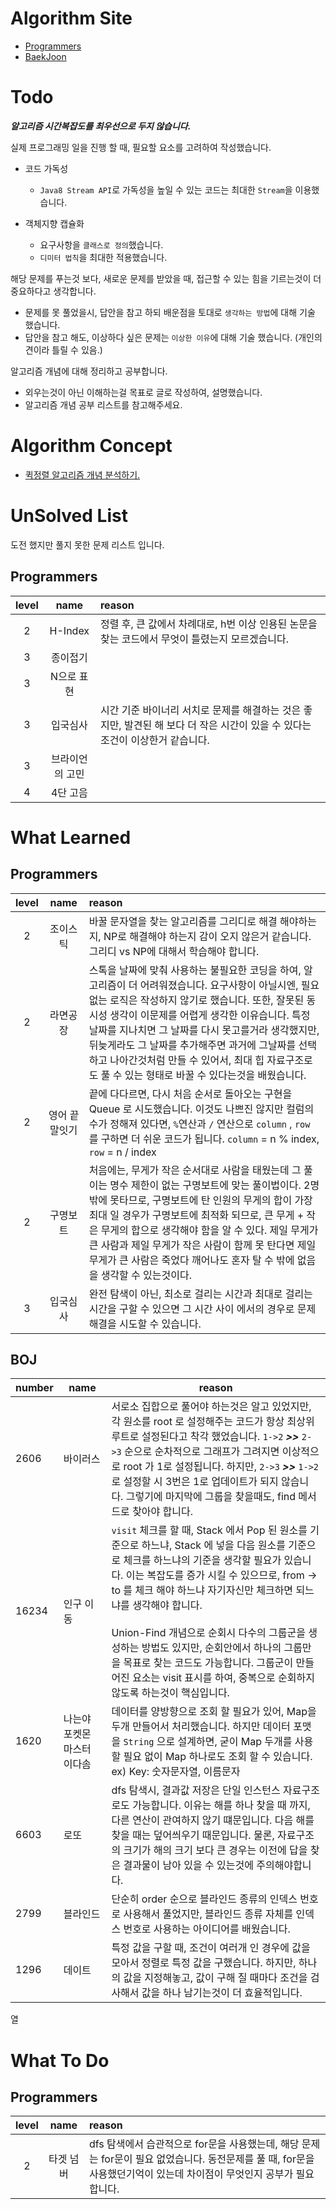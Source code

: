 # Algorithm Site
- [Programmers](https://programmers.co.kr/)
- [BaekJoon](https://www.acmicpc.net/)

# Todo
***알고리즘 시간복잡도를 최우선으로 두지 않습니다.***

실제 프로그래밍 일을 진행 할 때, 필요할 요소를 고려하여 작성했습니다.
- 코드 가독성
  - `Java8 Stream API`로 가독성을 높일 수 있는 코드는 최대한 `Stream`을 이용했습니다.
  
- 객체지향 캡슐화
  - 요구사항을 `클래스로 정의`했습니다.
  - `디미터 법칙`을 최대한 적용했습니다.
  

해당 문제를 푸는것 보다, 새로운 문제를 받았을 때, 접근할 수 있는 힘을 기르는것이 더 중요하다고 생각합니다.
- 문제를 못 풀었을시, 답안을 참고 하되 배운점을 토대로 `생각하는 방법`에 대해 기술 했습니다.
- 답안을 참고 해도, 이상하다 싶은 문제는 `이상한 이유`에 대해 기술 했습니다. (개인의견이라 틀릴 수 있음.)

알고리즘 개념에 대해 정리하고 공부합니다.
 - 외우는것이 아닌 이해하는걸 목표로 글로 작성하여, 설명했습니다.
 - 알고리즘 개념 공부 리스트를 참고해주세요.

# Algorithm Concept
- [퀵정렬 알고리즘 개념 분석하기.](https://mommoo.tistory.com/91)

# UnSolved List
도전 했지만 풀지 못한 문제 리스트 입니다.
## Programmers
| level |      name       | reason |
| :---: | :-------------: |:------|
|2 | H-Index| 정렬 후, 큰 값에서 차례대로, h번 이상 인용된 논문을 찾는 코드에서 무엇이 틀렸는지 모르겠습니다.
|  3   | 종이접기        |
|   3   |   N으로 표현    |
| 3  |  입국심사 | 시간 기준 바이너리 서치로 문제를 해결하는 것은 좋지만, 발견된 해 보다 더 작은 시간이 있을 수 있다는 조건이 이상한거 같습니다. 
|   3   | 브라이언의 고민 |
|   4   | 4단 고음    |


# What Learned
## Programmers
| level |      name       | reason |
| :---: | :-------------: |:-----|
|2|조이스틱|바꿀 문자열을 찾는 알고리즘를 그리디로 해결 해야하는지, NP로 해결해야 하는지 감이 오지 않은거 같습니다. 그리디 vs NP에 대해서 학습해야 합니다.|
|2|라면공장|스톡을 날짜에 맞춰 사용하는 불필요한 코딩을 하여, 알고리즘이 더 어려워졌습니다. 요구사항이 아닐시엔, 필요없는 로직은 작성하지 않기로 했습니다. 또한, 잘못된 동시성 생각이 이문제를 어렵게 생각한 이유습니다. 특정 날짜를 지나치면 그 날짜를 다시 못고를거라 생각했지만, 뒤늦게라도 그 날짜를 추가해주면 과거에 그날짜를 선택하고 나아간것처럼 만들 수 있어서, 최대 힙 자료구조로도 풀 수 있는 형태로 바꿀 수 있다는것을 배웠습니다.
|2|영어 끝말잇기|끝에 다다르면, 다시 처음 순서로 돌아오는 구현을 Queue 로 시도했습니다. 이것도 나쁘진 않지만 컬럼의 수가 정해져 있다면, `%`연산과 `/` 연산으로 `column` , `row` 를 구하면 더 쉬운 코드가 됩니다. `column` = n % index, `row` = n / index
|2|구명보트|처음에는, 무게가 작은 순서대로 사람을 태웠는데 그 풀이는 명수 제한이 없는 구명보트에 맞는 풀이법이다. 2명 밖에 못타므로, 구명보트에 탄 인원의 무게의 합이 가장 최대 일 경우가 구명보트에 최적화 되므로, 큰 무게 + 작은 무게의 합으로 생각해야 함을 알 수 있다. 제일 무게가 큰 사람과 제일 무게가 작은 사람이 함께 못 탄다면 제일 무게가 큰 사람은 죽었다 깨어나도 혼자 탈 수 밖에 없음을 생각할 수 있는것이다.|
|3|입국심사|완전 탐색이 아닌, 최소로 걸리는 시간과 최대로 걸리는 시간을 구할 수 있으면 그 시간 사이 에서의 경우로 문제해결을 시도할 수 있습니다.| 



## BOJ

| number | name     | reason                                                       |
| ------ | -------- | ------------------------------------------------------------ |
| 2606   | 바이러스 | 서로소 집합으로 풀어야 하는것은 알고 있었지만, 각 원소를 root 로 설정해주는 코드가 항상 최상위 루트로 설정된다고 착각 했었습니다. `1->2` ***>>***  `2->3` 순으로 순차적으로 그래프가 그려지면 이상적으로 root 가 1로 설정됩니다. 하지만, `2->3` ***>>*** `1->2`로 설정할 시 3번은 1로 업데이트가 되지 않습니다. 그렇기에 마지막에 그룹을 찾을때도, find 메서드로 찾아야 합니다. |
| 16234   | 인구 이동 | `visit` 체크를 할 때, Stack 에서 Pop 된 원소를 기준으로 하느냐, Stack 에 넣을 다음 원소를 기준으로 체크를 하느냐의 기준을 생각할 필요가 있습니다. 이는 복잡도를 증가 시킬 수 있으므로, from -> to 를 체크 해야 하느냐 자기자신만 체크하면 되느냐를 생각해야 합니다. <br><br> Union-Find 개념으로 순회시 다수의 그룹군을 생성하는 방법도 있지만, 순회안에서 하나의 그룹만을 목표로 찾는 코드도 가능합니다. 그룹군이 만들어진 요소는 visit 표시를 하여, 중복으로 순회하지 않도록 하는것이 핵심입니다. |
| 1620   | 나는야 포켓몬 마스터 이다솜 | 데이터를 양방향으로 조회 할 필요가 있어, Map을 두개 만들어서 처리했습니다. 하지만 데이터 포맷을 `String` 으로 설계하면, 굳이 Map 두개를 사용할 필요 없이 Map 하나로도 조회 할 수 있습니다. ex) Key: 숫자문자열, 이름문자 |
| 6603   | 로또 | dfs 탐색시, 결과값 저장은 단일 인스턴스 자료구조로도 가능합니다. 이유는 해를 하나 찾을 때 까지, 다른 연산이 관여하지 않기 떄문입니다. 다음 해를 찾을 때는 덮어씌우기 때문입니다. 물론, 자료구조의 크기가 해의 크기 보다 큰 경우는 이전에 답을 찾은 결과물이 남아 있을 수 있는것에 주의해야합니다. |
| 2799   | 블라인드 | 단순히 order 순으로 블라인드 종류의 인덱스 번호로 사용해서 풀었지만, 블라인드 종류 자체를 인덱스 번호로 사용하는 아이디어를 배웠습니다.|
| 1296   | 데이트 | 특정 값을 구할 때, 조건이 여러개 인 경우에 값을 모아서 정렬로 특정 값을 구했습니다. 하지만, 하나의 값을 지정해놓고, 값이 구해 질 때마다 조건을 검사해서 값을 하나 남기는것이 더 효율적입니다. |

열
# What To Do

## Programmers
| level |      name       | reason |
| :---: | :-------------: |:-----|
|2|타겟 넘버|dfs 탐색에서 습관적으로 for문을 사용했는데, 해당 문제는 for문이 필요 없었습니다. 동전문제를 풀 때, for문을 사용했던기억이 있는데 차이점이 무엇인지 공부가 필요합니다.